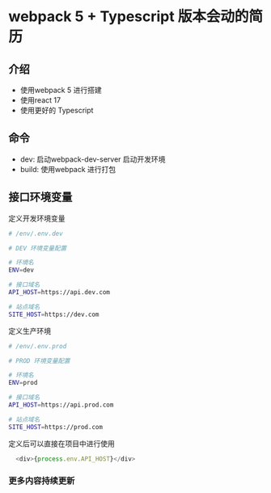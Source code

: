 <h1 center> webpack 5 + Typescript 版本会动的简历 </h1>

## 介绍

 - 使用webpack 5 进行搭建
 - 使用react 17 
 - 使用更好的 Typescript

## 命令

 - dev: 启动webpack-dev-server 启动开发环境
 - build: 使用webpack 进行打包

## 接口环境变量

定义开发环境变量

``` bash
# /env/.env.dev

# DEV 环境变量配置

# 环境名
ENV=dev

# 接口域名
API_HOST=https://api.dev.com

# 站点域名
SITE_HOST=https://dev.com

```
定义生产环境

``` bash
# /env/.env.prod

# PROD 环境变量配置

# 环境名
ENV=prod

# 接口域名
API_HOST=https://api.prod.com

# 站点域名
SITE_HOST=https://prod.com
```

定义后可以直接在项目中进行使用

```js
  <div>{process.env.API_HOST}</div>
```

### 更多内容持续更新